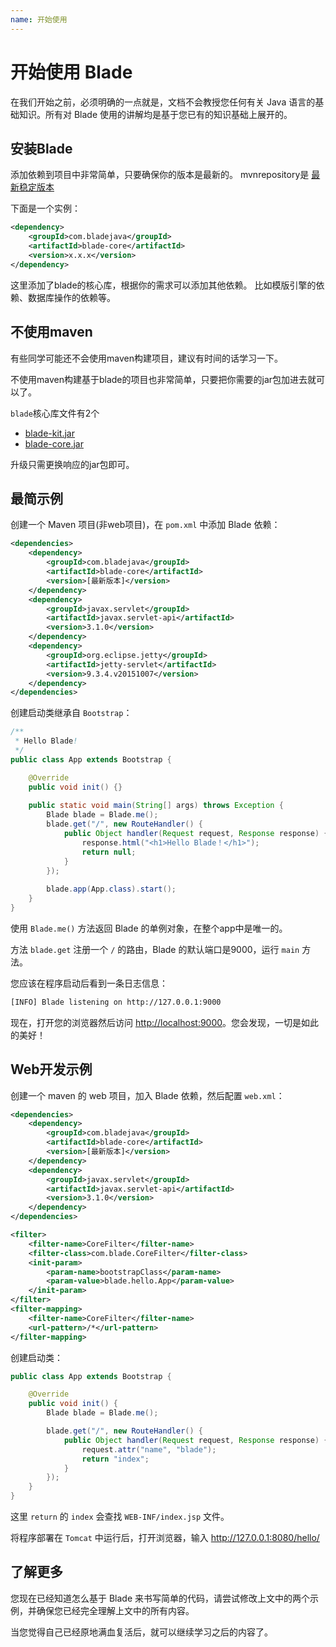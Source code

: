 ```yaml
---
name: 开始使用
---
```


# 开始使用 Blade

在我们开始之前，必须明确的一点就是，文档不会教授您任何有关 Java 语言的基础知识。所有对 Blade 使用的讲解均是基于您已有的知识基础上展开的。

## 安装Blade

添加依赖到项目中非常简单，只要确保你的版本是最新的。
mvnrepository是 [最新稳定版本](https://github.com/biezhi/blade/blob/master/LAST_VERSION.md) 

下面是一个实例：

```xml
<dependency>
    <groupId>com.bladejava</groupId>
    <artifactId>blade-core</artifactId>
    <version>x.x.x</version>
</dependency>
```

这里添加了blade的核心库，根据你的需求可以添加其他依赖。
比如模版引擎的依赖、数据库操作的依赖等。

## 不使用maven
有些同学可能还不会使用maven构建项目，建议有时间的话学习一下。

不使用maven构建基于blade的项目也非常简单，只要把你需要的jar包加进去就可以了。

`blade`核心库文件有2个 

+ [blade-kit.jar](http://mvnrepository.com/artifact/com.bladejava/blade-kit)
+ [blade-core.jar](http://mvnrepository.com/artifact/com.bladejava/blade-core) 

升级只需更换响应的jar包即可。

## 最简示例

创建一个 Maven 项目(非web项目)，在 `pom.xml` 中添加 Blade 依赖：

```xml
<dependencies>
	<dependency>
		<groupId>com.bladejava</groupId>
		<artifactId>blade-core</artifactId>
		<version>[最新版本]</version>
	</dependency>
	<dependency>
		<groupId>javax.servlet</groupId>
		<artifactId>javax.servlet-api</artifactId>
		<version>3.1.0</version>
	</dependency>
	<dependency>
		<groupId>org.eclipse.jetty</groupId>
		<artifactId>jetty-servlet</artifactId>
		<version>9.3.4.v20151007</version>
	</dependency>
</dependencies>
```

创建启动类继承自 `Bootstrap`：

```java
/**
 * Hello Blade!
 */
public class App extends Bootstrap {

	@Override
	public void init() {}
	
	public static void main(String[] args) throws Exception {
		Blade blade = Blade.me();
		blade.get("/", new RouteHandler() {
			public Object handler(Request request, Response response) {
				response.html("<h1>Hello Blade！</h1>");
				return null;
			}
		});
		
		blade.app(App.class).start();
	}
}
```

使用 `Blade.me()` 方法返回 Blade 的单例对象，在整个app中是唯一的。

方法 `blade.get` 注册一个 `/` 的路由，Blade 的默认端口是9000，运行 `main` 方法。

您应该在程序启动后看到一条日志信息：

```sh
[INFO] Blade listening on http://127.0.0.1:9000
```

现在，打开您的浏览器然后访问 [http://localhost:9000](http://localhost:9000)。您会发现，一切是如此的美好！

## Web开发示例

创建一个 maven 的 web 项目，加入 Blade 依赖，然后配置 `web.xml`：

```xml
<dependencies>
	<dependency>
		<groupId>com.bladejava</groupId>
		<artifactId>blade-core</artifactId>
		<version>[最新版本]</version>
	</dependency>
	<dependency>
		<groupId>javax.servlet</groupId>
		<artifactId>javax.servlet-api</artifactId>
		<version>3.1.0</version>
	</dependency>
</dependencies>
```

```xml
<filter>
    <filter-name>CoreFilter</filter-name>
    <filter-class>com.blade.CoreFilter</filter-class>
    <init-param>
        <param-name>bootstrapClass</param-name>
        <param-value>blade.hello.App</param-value>
    </init-param>
</filter>
<filter-mapping>
    <filter-name>CoreFilter</filter-name>
    <url-pattern>/*</url-pattern>
</filter-mapping>
```

创建启动类：

```java
public class App extends Bootstrap {

    @Override
    public void init() {
    	Blade blade = Blade.me();

        blade.get("/", new RouteHandler() {
            public Object handler(Request request, Response response) {
                request.attr("name", "blade");
                return "index";
            }
        });
    }
}
```

这里 `return` 的 `index` 会查找 `WEB-INF/index.jsp` 文件。

将程序部署在 `Tomcat` 中运行后，打开浏览器，输入 http://127.0.0.1:8080/hello/

## 了解更多

您现在已经知道怎么基于 Blade 来书写简单的代码，请尝试修改上文中的两个示例，并确保您已经完全理解上文中的所有内容。

当您觉得自己已经原地满血复活后，就可以继续学习之后的内容了。